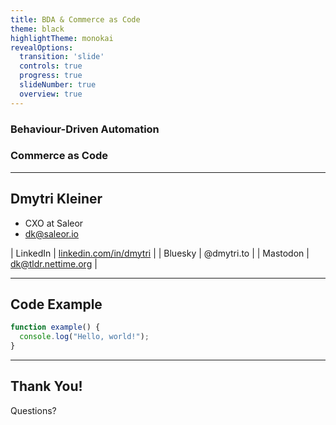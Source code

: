 ```yaml
---
title: BDA & Commerce as Code
theme: black
highlightTheme: monokai
revealOptions:
  transition: 'slide'
  controls: true
  progress: true
  slideNumber: true
  overview: true
---
```


### Behaviour-Driven Automation
### Commerce as Code

---

## Dmytri Kleiner

- CXO at Saleor
- dk@saleor.io

| LinkedIn | [linkedin.com/in/dmytri](https://linkedin.com/in/dmytri) |
| Bluesky | @dmytri.to |
| Mastodon | dk@tldr.nettime.org |


---
 

## Code Example

```javascript
function example() {
  console.log("Hello, world!");
}
```

---

## Thank You!

Questions?
